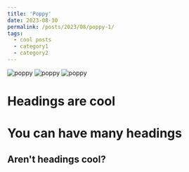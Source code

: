 ```yaml
---
title: 'Poppy'
date: 2023-08-30
permalink: /posts/2023/08/poppy-1/
tags:
  - cool posts
  - category1
  - category2
---
```


<img src="[path_to_your_image.jpg](https://github.com/hsong06/hsong06.github.io/tree/master/images/poppy1.jpg)" alt="poppy">
<img src="[path_to_your_image.jpg](https://github.com/hsong06/hsong06.github.io/tree/master/images/poppy2.jpg)" alt="poppy">
<img src="[path_to_your_image.jpg](https://github.com/hsong06/hsong06.github.io/tree/master/images/poppy3.jpg)" alt="poppy">

Headings are cool
======

You can have many headings
======

Aren't headings cool?
------
